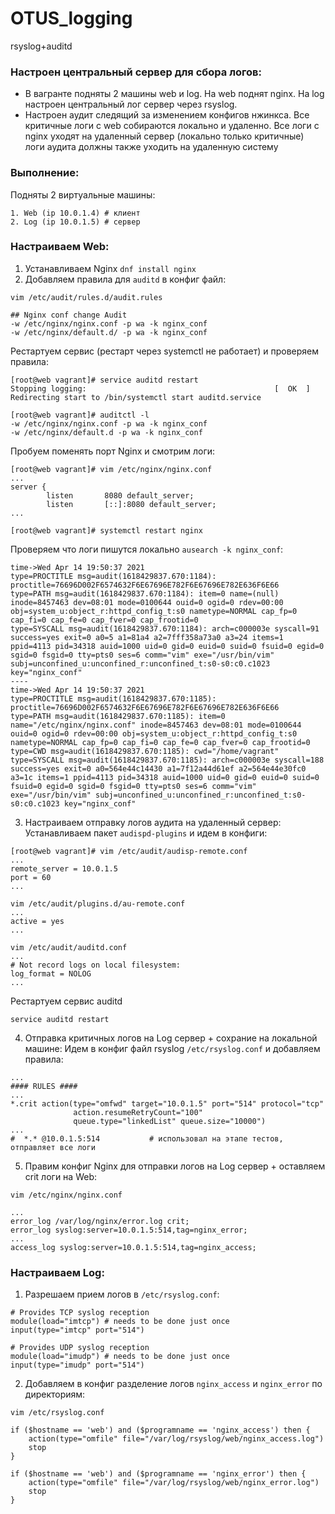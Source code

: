 # OTUS_logging
rsyslog+auditd

### Настроен центральный сервер для сбора логов:
 - В вагранте подняты 2 машины web и log. На web поднят nginx. На log настроен центральный лог сервер через rsyslog.  
 - Настроен аудит следящий за изменением конфигов нжинкса. Все критичные логи с web собираются локально и удаленно. Все логи с nginx уходят на удаленный сервер (локально только критичные) логи аудита должны также уходить на удаленную систему


### Выполнение:
Подняты 2 виртуальные машины:
```
1. Web (ip 10.0.1.4) # клиент
2. Log (ip 10.0.1.5) # сервер 
```

### Настраиваем Web: 
1. Устанавливаем Nginx `dnf install nginx`
2. Добавляем правила для `auditd` в конфиг файл:
```
vim /etc/audit/rules.d/audit.rules

## Nginx conf change Audit
-w /etc/nginx/nginx.conf -p wa -k nginx_conf
-w /etc/nginx/default.d/ -p wa -k nginx_conf
```
Рестартуем сервис (рестарт через systemctl не работает) и проверяем правила: 
```
[root@web vagrant]# service auditd restart
Stopping logging:                                          [  OK  ]
Redirecting start to /bin/systemctl start auditd.service

[root@web vagrant]# auditctl -l
-w /etc/nginx/nginx.conf -p wa -k nginx_conf
-w /etc/nginx/default.d -p wa -k nginx_conf
```
Пробуем поменять порт Nginx и смотрим логи: 
```
[root@web vagrant]# vim /etc/nginx/nginx.conf
...
server {
        listen       8080 default_server;
        listen       [::]:8080 default_server;
...

[root@web vagrant]# systemctl restart nginx
```

Проверяем что логи пишутся локально `ausearch -k nginx_conf`: 
```
time->Wed Apr 14 19:50:37 2021
type=PROCTITLE msg=audit(1618429837.670:1184): proctitle=76696D002F6574632F6E67696E782F6E67696E782E636F6E66
type=PATH msg=audit(1618429837.670:1184): item=0 name=(null) inode=8457463 dev=08:01 mode=0100644 ouid=0 ogid=0 rdev=00:00 obj=system_u:object_r:httpd_config_t:s0 nametype=NORMAL cap_fp=0 cap_fi=0 cap_fe=0 cap_fver=0 cap_frootid=0
type=SYSCALL msg=audit(1618429837.670:1184): arch=c000003e syscall=91 success=yes exit=0 a0=5 a1=81a4 a2=7fff358a73a0 a3=24 items=1 ppid=4113 pid=34318 auid=1000 uid=0 gid=0 euid=0 suid=0 fsuid=0 egid=0 sgid=0 fsgid=0 tty=pts0 ses=6 comm="vim" exe="/usr/bin/vim" subj=unconfined_u:unconfined_r:unconfined_t:s0-s0:c0.c1023 key="nginx_conf"
----
time->Wed Apr 14 19:50:37 2021
type=PROCTITLE msg=audit(1618429837.670:1185): proctitle=76696D002F6574632F6E67696E782F6E67696E782E636F6E66
type=PATH msg=audit(1618429837.670:1185): item=0 name="/etc/nginx/nginx.conf" inode=8457463 dev=08:01 mode=0100644 ouid=0 ogid=0 rdev=00:00 obj=system_u:object_r:httpd_config_t:s0 nametype=NORMAL cap_fp=0 cap_fi=0 cap_fe=0 cap_fver=0 cap_frootid=0
type=CWD msg=audit(1618429837.670:1185): cwd="/home/vagrant"
type=SYSCALL msg=audit(1618429837.670:1185): arch=c000003e syscall=188 success=yes exit=0 a0=564e44c14430 a1=7f12a44d61ef a2=564e44e30fc0 a3=1c items=1 ppid=4113 pid=34318 auid=1000 uid=0 gid=0 euid=0 suid=0 fsuid=0 egid=0 sgid=0 fsgid=0 tty=pts0 ses=6 comm="vim" exe="/usr/bin/vim" subj=unconfined_u:unconfined_r:unconfined_t:s0-s0:c0.c1023 key="nginx_conf"
```

3. Настраиваем отправку логов аудита на удаленный сервер: 
Устанавливаем пакет `audispd-plugins` и идем в конфиги: 
```
[root@web vagrant]# vim /etc/audit/audisp-remote.conf
...
remote_server = 10.0.1.5
port = 60
...

vim /etc/audit/plugins.d/au-remote.conf 
...
active = yes
...

vim /etc/audit/auditd.conf
...
# Not record logs on local filesystem:
log_format = NOLOG
...
```

Рестартуем сервис auditd 
```
service auditd restart
```
4. Отправка критичных логов на Log сервер + сохрание на локальной машине:
Идем в конфиг файл rsyslog `/etc/rsyslog.conf` и добавляем правила:
```
...
#### RULES ####
...
*.crit action(type="omfwd" target="10.0.1.5" port="514" protocol="tcp"
              action.resumeRetryCount="100"
              queue.type="linkedList" queue.size="10000")
...
#  *.* @10.0.1.5:514           # использовал на этапе тестов, отправляет все логи 
```

5. Правим конфиг Nginx для отправки логов на Log сервер + оставляем crit логи на Web: 
```
vim /etc/nginx/nginx.conf

...
error_log /var/log/nginx/error.log crit;
error_log syslog:server=10.0.1.5:514,tag=nginx_error;
...
access_log syslog:server=10.0.1.5:514,tag=nginx_access;

```



### Настраиваем Log:

1. Разрешаем прием логов в `/etc/rsyslog.conf`:
```
# Provides TCP syslog reception
module(load="imtcp") # needs to be done just once
input(type="imtcp" port="514")

# Provides UDP syslog reception
module(load="imudp") # needs to be done just once
input(type="imudp" port="514")
```

2. Добавляем в конфиг разделение логов `nginx_access` и `nginx_error` по директориям: 
```
vim /etc/rsyslog.conf

if ($hostname == 'web') and ($programname == 'nginx_access') then {
    action(type="omfile" file="/var/log/rsyslog/web/nginx_access.log")
    stop
}

if ($hostname == 'web') and ($programname == 'nginx_error') then {
    action(type="omfile" file="/var/log/rsyslog/web/nginx_error.log")
    stop
}
```

